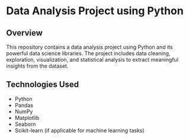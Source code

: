 # Data Analysis Project using Python

## Overview
This repository contains a data analysis project using Python and its powerful data science libraries. The project includes data cleaning, exploration, visualization, and statistical analysis to extract meaningful insights from the dataset.

## Technologies Used
- Python
- Pandas
- NumPy
- Matplotlib
- Seaborn
- Scikit-learn (if applicable for machine learning tasks)
